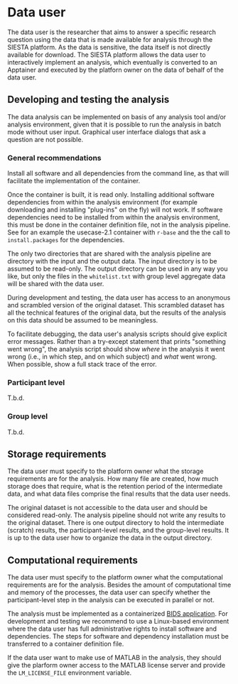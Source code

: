# Data user

The data user is the researcher that aims to answer a specific research question using the data that is made available for analysis through the SIESTA platform. As the data is sensitive, the data itself is not directly available for download. The SIESTA platform allows the data user to interactively implement an analysis, which eventually is converted to an Apptainer and executed by the platforn owner on the data of behalf of the data user.

## Developing and testing the analysis

The data analysis can be implemented on basis of any analysis tool and/or analysis environment, given that it is possible to run the analysis in batch mode without user input. Graphical user interface dialogs that ask a question are not possible.

### General recommendations

Install all software and all dependencies from the command line, as that will facilitate the implementation of the container.

Once the container is built, it is read only. Installing additional software dependencies from within the analysis environment (for example downloading and installing "plug-ins" on the fly) will not work. If software dependencies need to be installed from within the analysis environment, this must be done in the container definition file, not in the analysis pipeline. See for an example the usecase-2.1 container with `r-base` and the the call to `install.packages` for the dependencies.

The only two directories that are shared with the analysis pipeline are directory with the input and the output data. The input directory is to be assumed to be read-only. The output directory can be used in any way you like, but only the files in the `whitelist.txt` with group level aggregate data will be shared with the data user.

During development and testing, the data user has access to an anonymous and scrambled version of the original dataset. This scrambled dataset has all the technical features of the original data, but the results of the analysis on this data should be assumed to be meaningless.

To facilitate debugging, the data user's analysis scripts should give explicit error messages. Rather than a try-except statement that prints "something went wrong", the analysis script should show _where_ in the analysis it went wrong (i.e., in which step, and on which subject) and _what_ went wrong. When possible, show a full stack trace of the error.

### Participant level

T.b.d.

### Group level

T.b.d.

## Storage requirements

The data user must specify to the platform owner what the storage requirements are for the analysis. How many file are created, how much storage does that require, what is the retention period of the intermediate data, and what data files comprise the final results that the data user needs.

The original dataset is not accessible to the data user and should be considered read-only. The analysis pipeline should not write any results to the original dataset. There is one output directory to hold the intermediate (scratch) results, the participant-level results, and the group-level results. It is up to the data user how to organize the data in the output directory.

## Computational requirements

The data user must specify to the platform owner what the computational requirements are for the analysis. Besides the amount of computational time and memory of the processes, the data user can specify whether the participant-level step in the analysis can be executed in parallel or not.

The analysis must be implemented as a containerized [BIDS application](https://doi.org/10.1371/journal.pcbi.1005209). For development and testing we recommend to use a Linux-based environment where the data user has full administrative rights to install software and dependencies. The steps for software and dependency installation must be transferred to a container definition file.

If the data user want to make use of MATLAB in the analysis, they should give the plarform owner access to the MATLAB license server and provide the `LM_LICENSE_FILE` environment variable.